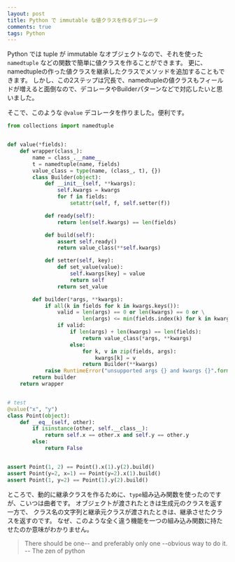 ```yaml
---
layout: post
title: Python で immutable な値クラスを作るデコレータ
comments: true
tags: Python
---
```


Python では tuple が immutable なオブジェクトなので、それを使った `namedtuple` などの関数で簡単に値クラスを作ることができます。
更に、namedtupleの作った値クラスを継承したクラスでメソッドを追加することもできます。
しかし、この2ステップは冗長で、namedtupleの値クラスもフィールドが増えると面倒なので、デコレータやBuilderパターンなどで対応したいと思いました。

そこで、このような `@value` デコレータを作りました。便利です。

``` Python
from collections import namedtuple


def value(*fields):
    def wrapper(class_):
        name = class_.__name__
        t = namedtuple(name, fields)
        value_class = type(name, (class_, t), {})
        class Builder(object):
            def __init__(self, **kwargs):
                self.kwargs = kwargs
                for f in fields:
                    setattr(self, f, self.setter(f))

            def ready(self):
                return len(self.kwargs) == len(fields)

            def build(self):
                assert self.ready()
                return value_class(**self.kwargs)

            def setter(self, key):
                def set_value(value):
                    self.kwargs[key] = value
                    return self
                return set_value

        def builder(*args, **kwargs):
            if all(k in fields for k in kwargs.keys()):
                valid = len(args) == 0 or len(kwargs) == 0 or \
                        len(args) <= min(fields.index(k) for k in kwargs.keys())
                if valid:
                    if len(args) + len(kwargs) == len(fields):
                        return value_class(*args, **kwargs)
                    else:
                        for k, v in zip(fields, args):
                            kwargs[k] = v
                        return Builder(**kwargs)
            raise RuntimeError("unsupported args {} and kwargs {}".format(args, kwargs))
        return builder
    return wrapper


# test
@value("x", "y")
class Point(object):
    def __eq__(self, other):
        if isinstance(other, self.__class__):
            return self.x == other.x and self.y == other.y
        else:
            return False


assert Point(1, 2) == Point().x(1).y(2).build()
assert Point(y=2, x=1) == Point(y=2).x(1).build()
assert Point(1, y=2) == Point(1).y(2).build()
```

ところで、動的に継承クラスを作るために、`type`組み込み関数を使ったのですが、こいつは曲者です。
オブジェクトが渡されたときは生成元のクラスを返す一方で、
クラス名の文字列と継承元クラスが渡されたときは、継承させたクラスを返すのです。
なぜ、このような全く違う機能を一つの組み込み関数に持たせたのか意味がわかりません。

> There should be one-- and preferably only one --obvious way to do it. -- The zen of python
